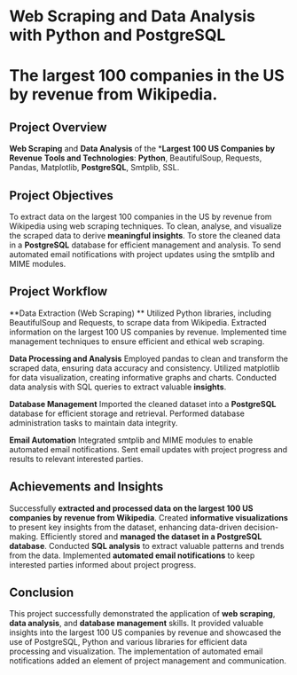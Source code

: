# Web Scraping and Data Analysis with Python and PostgreSQL
# The largest 100 companies in the US by revenue from Wikipedia.


## Project Overview

**Web Scraping** and **Data Analysis** of the ***Largest 100 US Companies by Revenue**
**Tools and Technologies**: **Python**, BeautifulSoup, Requests, Pandas, Matplotlib, **PostgreSQL**, Smtplib, SSL.

## Project Objectives

To extract data on the largest 100 companies in the US by revenue from Wikipedia using web scraping techniques.
To clean, analyse, and visualize the scraped data to derive **meaningful insights**.
To store the cleaned data in a **PostgreSQL** database for efficient management and analysis.
To send automated email notifications with project updates using the smtplib and MIME modules.

## Project Workflow

**Data Extraction (Web Scraping) **
Utilized Python libraries, including BeautifulSoup and Requests, to scrape data from Wikipedia.
Extracted information on the largest 100 US companies by revenue.
Implemented time management techniques to ensure efficient and ethical web scraping.

**Data Processing and Analysis**
Employed pandas to clean and transform the scraped data, ensuring data accuracy and consistency.
Utilized matplotlib for data visualization, creating informative graphs and charts.
Conducted data analysis with SQL queries to extract valuable **insights**.

**Database Management**
Imported the cleaned dataset into a **PostgreSQL** database for efficient storage and retrieval.
Performed database administration tasks to maintain data integrity.

**Email Automation**
Integrated smtplib and MIME modules to enable automated email notifications.
Sent email updates with project progress and results to relevant interested parties.

## Achievements and Insights

Successfully **extracted and processed data on the largest 100 US companies by revenue from Wikipedia**.
Created **informative visualizations** to present key insights from the dataset, enhancing data-driven decision-making.
Efficiently stored and **managed the dataset in a PostgreSQL database**.
Conducted **SQL analysis** to extract valuable patterns and trends from the data.
Implemented **automated email notifications** to keep interested parties informed about project progress.

## Conclusion

This project successfully demonstrated the application of **web scraping**, **data analysis**, and **database management** skills. 
It provided valuable insights into the largest 100 US companies by revenue and showcased the use of PostgreSQL, Python and various libraries for efficient data processing and visualization. The implementation of automated email notifications added an element of project management and communication.
